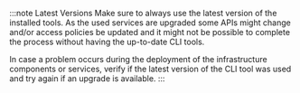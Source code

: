 :::note Latest Versions
Make sure to always use the latest version of the installed tools. As the used services are upgraded some APIs
might change and/or access policies be updated and it might not be possible to complete the process without having the
up-to-date CLI tools.

In case a problem occurs during the deployment of the infrastructure components or services, verify if the latest
version of the CLI tool was used and try again if an upgrade is available.
:::

